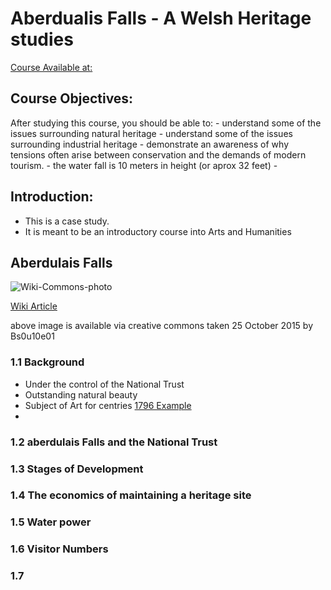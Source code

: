 # Aberdualis Falls - A Welsh Heritage studies 
[Course Available at:](https://www.open.edu/openlearn/history-the-arts/history/aberdulais-falls-case-study-welsh-heritage/content-section-0?active-tab=description-tab)

## Course Objectives: 
After studying this course, you should be able to:
    - understand some of the issues surrounding natural heritage
    - understand some of the issues surrounding industrial heritage
    - demonstrate an awareness of why tensions often arise between conservation and the demands of modern tourism.
    - the water fall is 10 meters in height (or aprox 32 feet)
    - 
## Introduction: 
* This is a case study.
* It is meant to be an introductory course into Arts and Humanities

## Aberdulais Falls 

![Wiki-Commons-photo](https://upload.wikimedia.org/wikipedia/commons/0/0e/AberdulaisFalls2015.jpg)

[Wiki Article](https://en.wikipedia.org/wiki/Aberdulais_Falls)

above image is available via creative commons taken 25 October 2015 by Bs0u10e01 

### 1.1 Background
  - Under the control of the National Trust 
  - Outstanding natural beauty 
  - Subject of Art for centries [1796 Example](https://github.com/EO4wellness/T-I-L/blob/main/polyglot/gales/OpenLearn/Aberdulais%20Falls%20Welsh%20heritage/Turner.md)
  - 
### 1.2 aberdulais Falls and the National Trust 
### 1.3 Stages of Development 
### 1.4 The economics of maintaining a heritage site 
### 1.5 Water power 
### 1.6 Visitor Numbers 
### 1.7  
